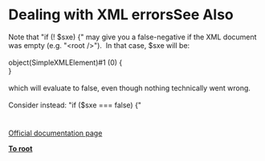 # Dealing with XML errorsSee Also




<div class="phpcode"><span class="html">
Note that &quot;if (! $sxe) {&quot; may give you a false-negative if the XML document was empty (e.g. &quot;&lt;root /&gt;&quot;).&#xA0; In that case, $sxe will be:<br><br>object(SimpleXMLElement)#1 (0) {<br>}<br><br>which will evaluate to false, even though nothing technically went wrong.<br><br>Consider instead: &quot;if ($sxe === false) {&quot;</span>
</div>
  

#

[Official documentation page](https://www.php.net/manual/en/simplexml.examples-errors.php)

**[To root](/README.md)**